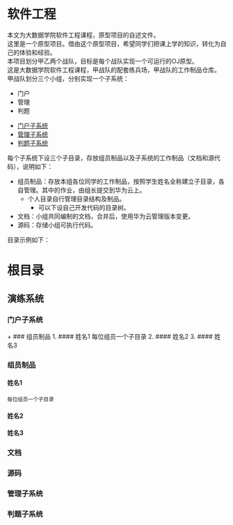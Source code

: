# 软件工程
本文为大数据学院软件工程课程，原型项目的自述文件。<br>
这里是一个原型项目。借由这个原型项目，希望同学们把课上学的知识，转化为自己的体验和经验。<br>
本项目划分甲乙两个战队，目标是每个战队实现一个可运行的OJ原型。<br>
这是大数据学院软件工程课程，甲战队的配套练兵场，甲战队的工作制品仓库。<br>
甲战队划分三个小组，分别实现一个子系统：
 - 门户
 - 管理
 - 判题
* [门户子系统](#40)
* [管理子系统](#41)
* [判题子系统](#42)

每个子系统下设三个子目录，存放组员制品以及子系统的工作制品（文档和源代码），说明如下：
  * 组员制品：存放本组各位同学的工作制品，按照学生姓名全称建立子目录，各自管理。其中的作业，由组长提交到华为云上。
     * 个人目录自行管理目录结构及制品。
       - 可以下设自己开发代码的目录树。
  * 文档：小组共同编制的文档，合并后，使用华为云管理版本变更。
  * 源码：存储小组可执行代码。

目录示例如下：

  # 根目录
  ## 演练系统
<h3 id="40">门户子系统</h3>
  + ### 组员制品
  1. #### 姓名1
    每位组员一个子目录
  2. #### 姓名2
  3. #### 姓名3

  ### 组员制品
  #### 姓名1
    每位组员一个子目录
  #### 姓名2
  #### 姓名3
### 文档
### 源码
<h3 id="41">管理子系统</h3>
<h3 id="42">判题子系统</h3>
